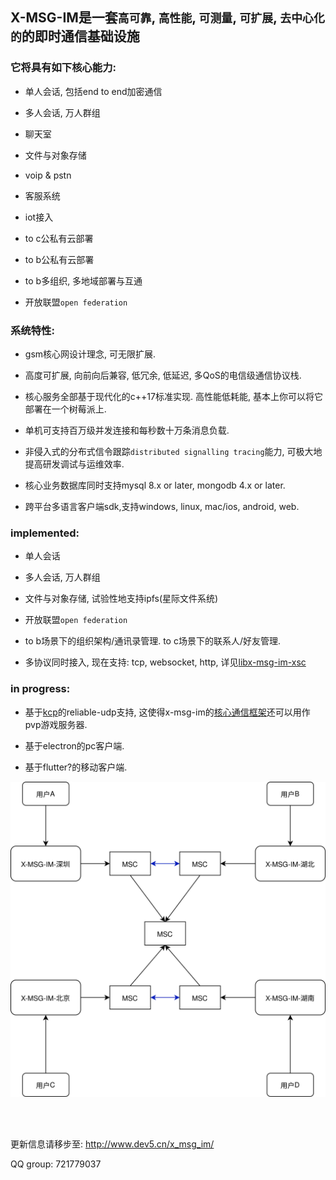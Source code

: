 ## X-MSG-IM是一套`高可靠`, `高性能`, `可测量`, `可扩展`, `去中心化的`的即时通信基础设施

### 它将具有如下核心能力:

* 单人会话, 包括end to end加密通信

* 多人会话, 万人群组

* 聊天室

* 文件与对象存储

* voip & pstn

* 客服系统

* iot接入

* to c公私有云部署

* to b公私有云部署

* to b多组织, 多地域部署与互通

* 开放联盟`open federation`


### 系统特性:

* gsm核心网设计理念, 可无限扩展.

* 高度可扩展, 向前向后兼容, 低冗余, 低延迟, 多QoS的电信级通信协议栈.

* 核心服务全部基于现代化的c++17标准实现. 高性能低耗能, 基本上你可以将它部署在一个树莓派上.

* 单机可支持百万级并发连接和每秒数十万条消息负载.

* 非侵入式的分布式信令跟踪`distributed signalling tracing`能力, 可极大地提高研发调试与运维效率.

* 核心业务数据库同时支持mysql 8.x or later, mongodb 4.x or later.

* 跨平台多语言客户端sdk,支持windows, linux, mac/ios, android, web.

### implemented:

* 单人会话

* 多人会话, 万人群组

* 文件与对象存储, 试验性地支持ipfs(星际文件系统)

* 开放联盟`open federation`

* to b场景下的组织架构/通讯录管理. to c场景下的联系人/好友管理.

* 多协议同时接入, 现在支持: tcp, websocket, http, 详见[libx-msg-im-xsc](https://github.com/dev5cn/libx-msg-im-xsc)

### in progress:

* 基于[kcp](https://github.com/skywind3000/kcp)的reliable-udp支持, 这使得x-msg-im的[核心通信框架](https://github.com/dev5cn/libx-msg-im-xsc)还可以用作pvp游戏服务器.

* 基于electron的pc客户端.

* 基于flutter?的移动客户端.

![img](https://github.com/dev5cn/x-msg-msc/raw/master/img/multi-domain.svg?sanitize=true)

<br/>
<br/>

更新信息请移步至: http://www.dev5.cn/x_msg_im/

QQ group: 721779037

